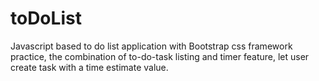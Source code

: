 # toDoList
 Javascript based to do list application with Bootstrap css framework practice, the combination of to-do-task listing and timer feature, let user create task with a time estimate value.
